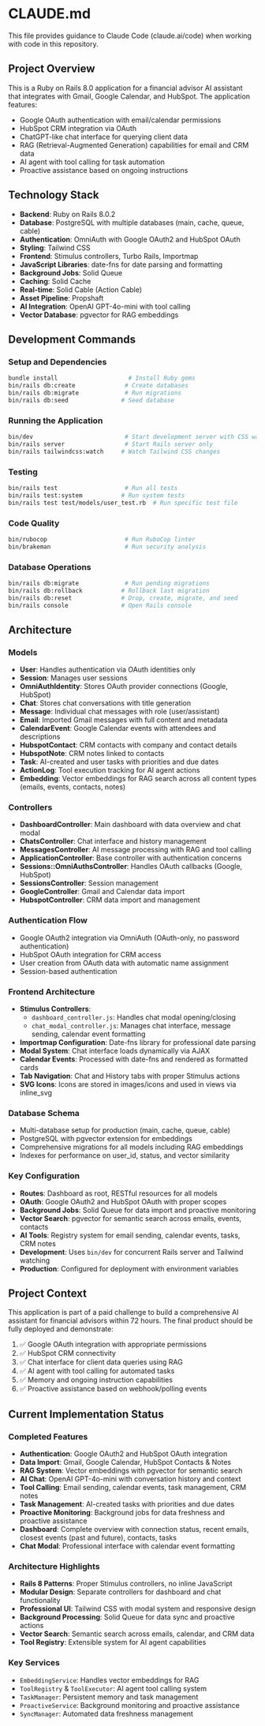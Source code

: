 # CLAUDE.md

This file provides guidance to Claude Code (claude.ai/code) when working with code in this repository.

## Project Overview

This is a Ruby on Rails 8.0 application for a financial advisor AI assistant that integrates with Gmail, Google Calendar, and HubSpot. The application features:

- Google OAuth authentication with email/calendar permissions
- HubSpot CRM integration via OAuth
- ChatGPT-like chat interface for querying client data
- RAG (Retrieval-Augmented Generation) capabilities for email and CRM data
- AI agent with tool calling for task automation
- Proactive assistance based on ongoing instructions

## Technology Stack

- **Backend**: Ruby on Rails 8.0.2
- **Database**: PostgreSQL with multiple databases (main, cache, queue, cable)
- **Authentication**: OmniAuth with Google OAuth2 and HubSpot OAuth
- **Styling**: Tailwind CSS
- **Frontend**: Stimulus controllers, Turbo Rails, Importmap
- **JavaScript Libraries**: date-fns for date parsing and formatting
- **Background Jobs**: Solid Queue
- **Caching**: Solid Cache
- **Real-time**: Solid Cable (Action Cable)
- **Asset Pipeline**: Propshaft
- **AI Integration**: OpenAI GPT-4o-mini with tool calling
- **Vector Database**: pgvector for RAG embeddings

## Development Commands

### Setup and Dependencies
```bash
bundle install                    # Install Ruby gems
bin/rails db:create              # Create databases
bin/rails db:migrate             # Run migrations
bin/rails db:seed               # Seed database
```

### Running the Application
```bash
bin/dev                          # Start development server with CSS watching
bin/rails server                 # Start Rails server only
bin/rails tailwindcss:watch     # Watch Tailwind CSS changes
```

### Testing
```bash
bin/rails test                   # Run all tests
bin/rails test:system           # Run system tests
bin/rails test test/models/user_test.rb  # Run specific test file
```

### Code Quality
```bash
bin/rubocop                      # Run RuboCop linter
bin/brakeman                     # Run security analysis
```

### Database Operations
```bash
bin/rails db:migrate             # Run pending migrations
bin/rails db:rollback           # Rollback last migration
bin/rails db:reset              # Drop, create, migrate, and seed
bin/rails console               # Open Rails console
```

## Architecture

### Models
- **User**: Handles authentication via OAuth identities only
- **Session**: Manages user sessions
- **OmniAuthIdentity**: Stores OAuth provider connections (Google, HubSpot)
- **Chat**: Stores chat conversations with title generation
- **Message**: Individual chat messages with role (user/assistant)
- **Email**: Imported Gmail messages with full content and metadata
- **CalendarEvent**: Google Calendar events with attendees and descriptions
- **HubspotContact**: CRM contacts with company and contact details
- **HubspotNote**: CRM notes linked to contacts
- **Task**: AI-created and user tasks with priorities and due dates
- **ActionLog**: Tool execution tracking for AI agent actions
- **Embedding**: Vector embeddings for RAG search across all content types (emails, events, contacts, notes)

### Controllers
- **DashboardController**: Main dashboard with data overview and chat modal
- **ChatsController**: Chat interface and history management
- **MessagesController**: AI message processing with RAG and tool calling
- **ApplicationController**: Base controller with authentication concerns
- **Sessions::OmniAuthsController**: Handles OAuth callbacks (Google, HubSpot)
- **SessionsController**: Session management
- **GoogleController**: Gmail and Calendar data import
- **HubspotController**: CRM data import and management

### Authentication Flow
- Google OAuth2 integration via OmniAuth (OAuth-only, no password authentication)
- HubSpot OAuth integration for CRM access
- User creation from OAuth data with automatic name assignment
- Session-based authentication

### Frontend Architecture
- **Stimulus Controllers**: 
  - `dashboard_controller.js`: Handles chat modal opening/closing
  - `chat_modal_controller.js`: Manages chat interface, message sending, calendar event formatting
- **Importmap Configuration**: Date-fns library for professional date parsing
- **Modal System**: Chat interface loads dynamically via AJAX
- **Calendar Events**: Processed with date-fns and rendered as formatted cards
- **Tab Navigation**: Chat and History tabs with proper Stimulus actions
- **SVG Icons**: Icons are stored in images/icons and used in views via inline_svg

### Database Schema
- Multi-database setup for production (main, cache, queue, cable)
- PostgreSQL with pgvector extension for embeddings
- Comprehensive migrations for all models including RAG embeddings
- Indexes for performance on user_id, status, and vector similarity

### Key Configuration
- **Routes**: Dashboard as root, RESTful resources for all models
- **OAuth**: Google OAuth2 and HubSpot OAuth with proper scopes
- **Background Jobs**: Solid Queue for data import and proactive monitoring
- **Vector Search**: pgvector for semantic search across emails, events, contacts
- **AI Tools**: Registry system for email sending, calendar events, tasks, CRM notes
- **Development**: Uses `bin/dev` for concurrent Rails server and Tailwind watching
- **Production**: Configured for deployment with environment variables

## Project Context

This application is part of a paid challenge to build a comprehensive AI assistant for financial advisors within 72 hours. The final product should be fully deployed and demonstrate:

1. ✅ Google OAuth integration with appropriate permissions
2. ✅ HubSpot CRM connectivity  
3. ✅ Chat interface for client data queries using RAG
4. ✅ AI agent with tool calling for automated tasks
5. ✅ Memory and ongoing instruction capabilities
6. ✅ Proactive assistance based on webhook/polling events

## Current Implementation Status

### Completed Features
- **Authentication**: Google OAuth2 and HubSpot OAuth integration
- **Data Import**: Gmail, Google Calendar, HubSpot Contacts & Notes
- **RAG System**: Vector embeddings with pgvector for semantic search
- **AI Chat**: OpenAI GPT-4o-mini with conversation history and context
- **Tool Calling**: Email sending, calendar events, task management, CRM notes
- **Task Management**: AI-created tasks with priorities and due dates
- **Proactive Monitoring**: Background jobs for data freshness and proactive assistance
- **Dashboard**: Complete overview with connection status, recent emails, closest events (past and future), contacts, tasks
- **Chat Modal**: Professional interface with calendar event formatting

### Architecture Highlights
- **Rails 8 Patterns**: Proper Stimulus controllers, no inline JavaScript
- **Modular Design**: Separate controllers for dashboard and chat functionality  
- **Professional UI**: Tailwind CSS with modal system and responsive design
- **Background Processing**: Solid Queue for data sync and proactive actions
- **Vector Search**: Semantic search across emails, calendar, and CRM data
- **Tool Registry**: Extensible system for AI agent capabilities

### Key Services
- `EmbeddingService`: Handles vector embeddings for RAG
- `ToolRegistry` & `ToolExecutor`: AI agent tool calling system  
- `TaskManager`: Persistent memory and task management
- `ProactiveService`: Background monitoring and proactive assistance
- `SyncManager`: Automated data freshness management

